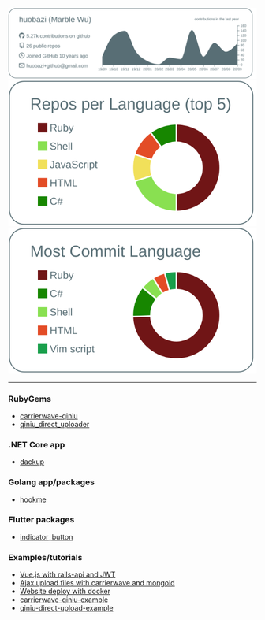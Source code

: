 

<p  align="center">

  <!-- <img src="https://github-readme-stats.vercel.app/api?username=huobazi" alt="visitor count"/></br>  -->
  <!-- <img src="https://visitor-badge.glitch.me/badge?page_id=huobazi.huobazi" alt="visitor count"/></br> -->
  <!-- <img src="https://github-readme-stats.vercel.app/api/?username=huobazi&show_icons=true&title_color=fffffff&icon_color=000000&text_color=000000" alt="github stats"/></br> -->
  <img src="https://raw.githubusercontent.com/huobazi/huobazi/master/profile-summary-card-output/default/0-profile-details.svg" alt="github stats"></br>
  <img src="https://raw.githubusercontent.com/huobazi/huobazi/master/profile-summary-card-output/default/1-repos-per-language.svg">
  <img src="https://raw.githubusercontent.com/huobazi/huobazi/master/profile-summary-card-output/default/2-most-commit-language.svg"></br></p>

---

<p  align="center">
</p>

### RubyGems

- [carrierwave-qiniu](https://github.com/huobazi/carrierwave-qiniu)
- [qiniu_direct_uploader](https://github.com/huobazi/qiniu_direct_uploader)

### .NET Core app

- [dackup](https://github.com/huobazi/dackup)

### Golang app/packages

- [hookme](https://github.com/huobazi/hookme)

### Flutter packages

- [indicator_button](https://github.com/huobazi/indicator_button)

### Examples/tutorials

- [Vue.js with rails-api and JWT](https://github.com/huobazi/vuejs-with-rails-api-and-jwt-example)
- [Ajax upload files with carrierwave and mongoid](https://github.com/huobazi/ajax-upload-with-carrierwave-mongoid)
- [Website deploy with docker](https://github.com/huobazi/website-deploy-with-docker)
- [carrierwave-qiniu-example](https://github.com/huobazi/carrierwave-qiniu-example)
- [qiniu-direct-upload-example](https://github.com/huobazi/qiniu-direct-upload-example)
